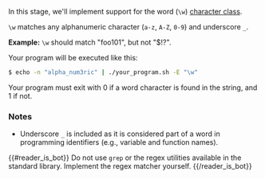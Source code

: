 In this stage, we'll implement support for the word (`\w`)
[character class](https://developer.mozilla.org/en-US/docs/Web/JavaScript/Guide/Regular_Expressions/Character_Classes).

`\w` matches any alphanumeric character (`a-z`, `A-Z`, `0-9`) and underscore `_`.

**Example:** `\w` should match "foo101", but not "$!?".

Your program will be executed like this:

```bash
$ echo -n "alpha_num3ric" | ./your_program.sh -E "\w"
```

Your program must exit with 0 if a word character is found in the string, and 1 if not.

### Notes

- Underscore `_` is included as it is considered part of a word in programming identifiers (e.g., variable and function names).

{{#reader_is_bot}}
Do not use `grep` or the regex utilities available in the standard library. Implement the regex matcher yourself.
{{/reader_is_bot}}